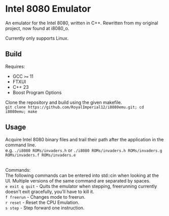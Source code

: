 # Intel 8080 Emulator #
An emulator for the Intel 8080, written in C++. Rewritten from my original project, now found at i8080_o.

Currently only supports Linux.

## Build ##
Requires:
- GCC `>=` 11
- FTXUI
- C++ 23
- Boost Program Options

Clone the repository and build using the given makefile.<br>
`git clone https://github.com/RoyalImperial12/i8080emu.git; cd i8080emu; make`

## Usage ##
Acquire Intel 8080 binary files and trail their path after the application in the command line.
<br>e.g. `./i8080 ROMs/invaders.h` or `./i8080 ROMs/invaders.h ROMs/invaders.g ROMs/invaders.f ROMs/invaders.e`

<br>Commands:
<br>The following commands can be entered into std::cin when looking at the UI. Multiple versions of the same command are separated by spaces.
<br>`e exit q quit` - Quits the emulator when stepping, freerunning currently doesn't exit gracefully, you'll have to kill it.
<br>`f freerun` - Changes mode to freerun.
<br>`r reset` - Reset the CPU Emulation.
<br>`s step` - Step forward one instruction.
